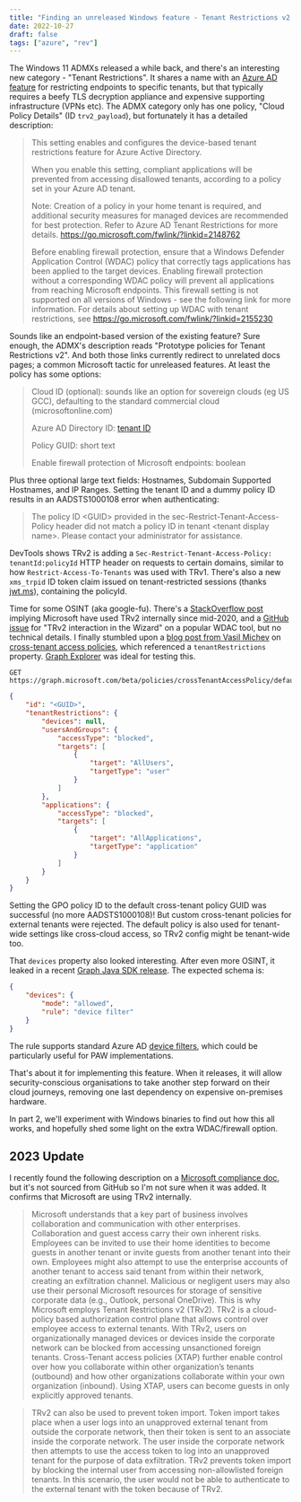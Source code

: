 ```yaml
---
title: "Finding an unreleased Windows feature - Tenant Restrictions v2 (TRv2)"
date: 2022-10-27
draft: false
tags: ["azure", "rev"]
---
```

The Windows 11 ADMXs released a while back, and there's an interesting new category - "Tenant Restrictions". It shares a name with an [Azure AD feature](https://learn.microsoft.com/en-us/azure/active-directory/manage-apps/tenant-restrictions) for restricting endpoints to specific tenants, but that typically requires a beefy TLS decryption appliance and expensive supporting infrastructure (VPNs etc). The ADMX category only has one policy, "Cloud Policy Details" (ID `trv2_payload`), but fortunately it has a detailed description:

>This setting enables and configures the device-based tenant restrictions feature for Azure Active Directory.
>
>When you enable this setting, compliant applications will be prevented from accessing disallowed tenants, according to a policy set in your Azure AD tenant.
>
>Note: Creation of a policy in your home tenant is required, and additional security measures for managed devices are recommended for best protection. Refer to Azure AD Tenant Restrictions for more details. https://go.microsoft.com/fwlink/?linkid=2148762
>
>Before enabling firewall protection, ensure that a Windows Defender Application Control (WDAC) policy that correctly tags applications has been applied to the target devices. Enabling firewall protection without a corresponding WDAC policy will prevent all applications from reaching Microsoft endpoints. This firewall setting is not supported on all versions of Windows - see the following link for more information. For details about setting up WDAC with tenant restrictions, see https://go.microsoft.com/fwlink/?linkid=2155230

Sounds like an endpoint-based version of the existing feature? Sure enough, the ADMX's description reads "Prototype policies for Tenant Restrictions v2". And both those links currently redirect to unrelated docs pages; a common Microsoft tactic for unreleased features. At least the policy has some options:

>Cloud ID (optional): sounds like an option for sovereign clouds (eg US GCC), defaulting to the standard commercial cloud (microsoftonline.com)
>
>Azure AD Directory ID: [tenant ID](https://www.whatismytenantid.com/)
>
>Policy GUID: short text
>
>Enable firewall protection of Microsoft endpoints: boolean

Plus three optional large text fields: Hostnames, Subdomain Supported Hostnames, and IP Ranges. Setting the tenant ID and a dummy policy ID results in an AADSTS1000108 error when authenticating:

> The policy ID \<GUID> provided in the sec-Restrict-Tenant-Access-Policy header did not match a policy ID in tenant \<tenant display name>. Please contact your administrator for assistance.

DevTools shows TRv2 is adding a `Sec-Restrict-Tenant-Access-Policy: tenantId:policyId` HTTP header on requests to certain domains, similar to how `Restrict-Access-To-Tenants` was used with TRv1. There's also a new `xms_trpid` ID token claim issued on tenant-restricted sessions (thanks [jwt.ms](https://jwt.ms)), containing the policyId.

Time for some OSINT (aka google-fu). There's a [StackOverflow post](https://stackoverflow.com/a/62704562) implying Microsoft have used TRv2 internally since mid-2020, and a [GitHub issue](https://github.com/MicrosoftDocs/WDAC-Toolkit/issues/71) for "TRv2 interaction in the Wizard" on a popular WDAC tool, but no technical details. I finally stumbled upon a [blog post from Vasil Michev](https://www.michev.info/Blog/Post/3681/cross-tenant-access-policy-xtap-and-the-graph-api) on [cross-tenant access policies](https://learn.microsoft.com/en-us/graph/api/crosstenantaccesspolicyconfigurationdefault-get?view=graph-rest-beta&tabs=http), which referenced a `tenantRestrictions` property. [Graph Explorer](https://developer.microsoft.com/en-us/graph/graph-explorer/preview) was ideal for testing this.

```http
GET https://graph.microsoft.com/beta/policies/crossTenantAccessPolicy/default
```
```json
{
    "id": "<GUID>",
    "tenantRestrictions": {
        "devices": null,
        "usersAndGroups": {
            "accessType": "blocked",
            "targets": [
                {
                    "target": "AllUsers",
                    "targetType": "user"
                }
            ]
        },
        "applications": {
            "accessType": "blocked",
            "targets": [
                {
                    "target": "AllApplications",
                    "targetType": "application"
                }
            ]
        }
    }
}
```

Setting the GPO policy ID to the default cross-tenant policy GUID was successful (no more AADSTS1000108)! But custom cross-tenant policies for external tenants were rejected. The default policy is also used for tenant-wide settings like cross-cloud access, so TRv2 config might be tenant-wide too.

That `devices` property also looked interesting. After even more OSINT, it leaked in a recent [Graph Java SDK release](https://github.com/microsoftgraph/msgraph-beta-sdk-java/blob/1e544292ef39faa059dbecca60dea7003722cda7/src/main/java/com/microsoft/graph/models/DevicesFilter.java). The expected schema is:

```json
{
	"devices": {
		"mode": "allowed",
		"rule": "device filter"
	}
}
```

The rule supports standard Azure AD [device filters](https://learn.microsoft.com/en-us/azure/active-directory/conditional-access/concept-condition-filters-for-devices#filter-for-devices-graph-api), which could be particularly useful for PAW implementations.

That's about it for implementing this feature. When it releases, it will allow security-conscious organisations to take another step forward on their cloud journeys, removing one last dependency on expensive on-premises hardware.

In part 2, we'll experiment with Windows binaries to find out how this all works, and hopefully shed some light on the extra WDAC/firewall option.

## 2023 Update
I recently found the following description on a [Microsoft compliance doc](https://learn.microsoft.com/en-au/compliance/assurance/assurance-data-exfiltration-access-controls#mitigating-the-risk-of-unauthorized-tenant-access), but it's not sourced from GitHub so I'm not sure when it was added. It confirms that Microsoft are using TRv2 internally.

> Microsoft understands that a key part of business involves collaboration and communication with other enterprises. Collaboration and guest access carry their own inherent risks. Employees can be invited to use their home identities to become guests in another tenant or invite guests from another tenant into their own. Employees might also attempt to use the enterprise accounts of another tenant to access said tenant from within their network, creating an exfiltration channel. Malicious or negligent users may also use their personal Microsoft resources for storage of sensitive corporate data (e.g., Outlook, personal OneDrive). This is why Microsoft employs Tenant Restrictions v2 (TRv2). TRv2 is a cloud-policy based authorization control plane that allows control over employee access to external tenants. With TRv2, users on organizationally managed devices or devices inside the corporate network can be blocked from accessing unsanctioned foreign tenants. Cross-Tenant access policies (XTAP) further enable control over how you collaborate within other organization’s tenants (outbound) and how other organizations collaborate within your own organization (inbound). Using XTAP, users can become guests in only explicitly approved tenants.

> TRv2 can also be used to prevent token import. Token import takes place when a user logs into an unapproved external tenant from outside the corporate network, then their token is sent to an associate inside the corporate network. The user inside the corporate network then attempts to use the access token to log into an unapproved tenant for the purpose of data exfiltration. TRv2 prevents token import by blocking the internal user from accessing non-allowlisted foreign tenants. In this scenario, the user would not be able to authenticate to the external tenant with the token because of TRv2.
